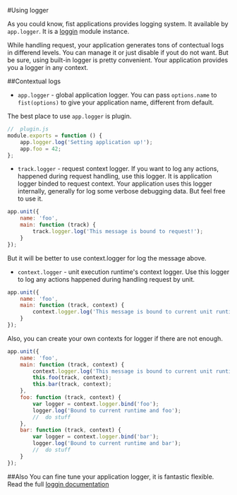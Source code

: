 #Using logger

As you could know, fist applications provides logging system. It available by ```app.logger```. 
It is a [loggin](https://www.npmjs.com/package/loggin) module instance.

While handling request, your application generates tons of contectual logs in differend levels. 
You can manage it or just disable if yout do not want. But be sure, using built-in logger is pretty convenient. 
Your application provides you a logger in any context.

##Contextual logs

* ```app.logger``` - global application logger. You can pass ```options.name``` to ```fist(options)``` to give your application name, different from default.

The best place to use ```app.logger``` is plugin.
```js
//  plugin.js
module.exports = function () {
    app.logger.log('Setting application up!');
    app.foo = 42;
};
```

* ```track.logger``` - request context logger. If you want to log any actions, happened during request handling, use this logger. It is application logger binded to request context.
Your application uses this logger internally, generally for log some verbose debugging data. But feel free to use it.

```js
app.unit({
    name: 'foo',
    main: function (track) {
        track.logger.log('This message is bound to request!');
    }
});
```
But it will be better to use context.logger for log the message above.

* ```context.logger``` - unit execution runtime's context logger. Use this logger to log any actions happened during handling request by unit.

```js
app.unit({
    name: 'foo',
    main: function (track, context) {
        context.logger.log('This message is bound to current unit runtime!');
    }
});
```

Also, you can create your own contexts for logger if there are not enough.
```js
app.unit({
    name: 'foo',
    main: function (track, context) {
        context.logger.log('This message is bound to current unit runtime!');
        this.foo(track, context);
        this.bar(track, context);
    },
    foo: function (track, context) {
        var logger = context.logger.bind('foo');
        logger.log('Bound to current runtime and foo');
        //  do stuff
    },
    bar: function (track, context) {
        var logger = context.logger.bind('bar');
        logger.log('Bound to current runtime and bar');
        //  do stuff
    }
});
```

##Also
You can fine tune your application logger, it is fantastic flexible. Read the full [loggin documentation](https://github.com/fistlabs/loggin/blob/master/README.md)
